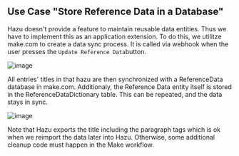 ## Use Case "Store Reference Data in a Database"

Hazu doesn't provide a feature to maintain reusable data entities. Thus we have to implement this as an application extension.
To do this, we utilitze make.com to create a data sync process. It is called via webhook when the user presses the ```Update Reference Data```button.

![image](https://github.com/selfscrum/hazupatterns/assets/64983267/48cec5f6-25c3-4c04-99a3-d0834f59cbea)

All entries' titles in that hazu are then synchronized with a ReferenceData database in make.com. Additionaly, the Reference Data entity itself is stored in the ReferenceDataDictionary table. This can be repeated, and the data stays in sync.

![image](https://github.com/selfscrum/hazupatterns/assets/64983267/15a04db9-1e43-4670-8ac5-60a5a3a7d73a)

Note that Hazu exports the title including the paragraph tags which is ok when we reimport the data later into Hazu. Otherwise, some additional cleanup code must happen in the Make workflow.
